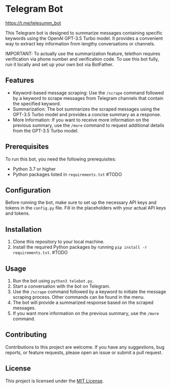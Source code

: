 # Telegram Bot

https://t.me/telesumm_bot

This Telegram bot is designed to summarize messages containing specific keywords using the OpenAI GPT-3.5 Turbo model. It provides a convenient way to extract key information from lengthy conversations or channels.

IMPORTANT: To actually use the summarization feature, telethon requires verification via phone number and verification code. To use this bot fully, run it locally and set up your own bot via BotFather.

## Features

- Keyword-based message scraping: Use the `/scrape` command followed by a keyword to scrape messages from Telegram channels that contain the specified keyword.
- Summarization: The bot summarizes the scraped messages using the GPT-3.5 Turbo model and provides a concise summary as a response.
- More Information: If you want to receive more information on the previous summary, use the `/more` command to request additional details from the GPT-3.5 Turbo model.

## Prerequisites

To run this bot, you need the following prerequisites:

- Python 3.7 or higher
- Python packages listed in `requirements.txt` #TODO

## Configuration

Before running the bot, make sure to set up the necessary API keys and tokens in the `config.py` file. Fill in the placeholders with your actual API keys and tokens.

## Installation

1. Clone this repository to your local machine.
2. Install the required Python packages by running `pip install -r requirements.txt`. #TODO

## Usage

1. Run the bot using `python3 telebot.py`.
2. Start a conversation with the bot on Telegram.
3. Use the `/scrape` command followed by a keyword to initiate the message scraping process. Other commands can be found in the menu.
4. The bot will provide a summarized response based on the scraped messages.
5. If you want more information on the previous summary, use the `/more` command.

## Contributing

Contributions to this project are welcome. If you have any suggestions, bug reports, or feature requests, please open an issue or submit a pull request.

## License

This project is licensed under the [MIT License](LICENSE).

